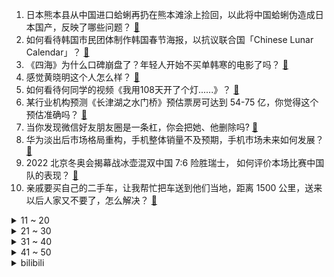 1. 日本熊本县从中国进口蛤蜊再扔在熊本滩涂上捡回，以此将中国蛤蜊伪造成日本国产，反映了哪些问题？ [:link:](https://www.zhihu.com/question/514421351)
2. 如何看待韩国市民团体制作韩国春节海报，以抗议联合国「Chinese Lunar Calendar」？ [:link:](https://www.zhihu.com/question/514452431)
3. 《四海》为什么口碑崩盘了？年轻人开始不买单韩寒的电影了吗？ [:link:](https://www.zhihu.com/question/514325778)
4. 感觉黄晓明这个人怎么样？ [:link:](https://www.zhihu.com/question/267383433)
5. 如何看待何同学的视频《我用108天开了个灯......》？ [:link:](https://www.zhihu.com/question/514473758)
6. 某行业机构预测《长津湖之水门桥》预估票房可达到 54-75 亿，你觉得这个预估准确吗？ [:link:](https://www.zhihu.com/question/513062066)
7. 当你发现微信好友朋友圈是一条杠，你会把她、他删除吗? [:link:](https://www.zhihu.com/question/383366388)
8. 华为淡出后市场格局重构，手机整体销量不及预期，手机市场未来如何发展？ [:link:](https://www.zhihu.com/question/513981147)
9. 2022 北京冬奥会揭幕战冰壶混双中国 7:6 险胜瑞士， 如何评价本场比赛中国队的表现？ [:link:](https://www.zhihu.com/question/514473587)
10. 亲戚要买自己的二手车，让我帮忙把车送到他们当地，距离 1500 公里，送来以后人家又不要了，怎么解决？ [:link:](https://www.zhihu.com/question/513772107)
<details>
<summary>11 ~ 20</summary>

11. 如何看待原神 2021 年近 300 亿流水，米哈游游戏利润或超网易？ [:link:](https://www.zhihu.com/question/514135285)
12. 你还记得小时候过年的样子吗？这个春节有哪些地方变得「不一样」了？ [:link:](https://www.zhihu.com/question/513477241)
13. 叙利亚提前无缘世界杯后，叙利亚足协宣布解散国家队行政机关和所有技术人员，如何看待这一决策？ [:link:](https://www.zhihu.com/question/514477011)
14. 网红博主「刘墉干净又卫生」在印度得新冠肺炎 8 天后转好，新冠肺炎转好后是什么感受？ [:link:](https://www.zhihu.com/question/513358321)
15. 致幻蘑菇见手青有望成为抗抑郁速效药，这有什么科学根据吗？ [:link:](https://www.zhihu.com/question/513990265)
16. 东北菜街边小店，为何菜量大肉量大用料足且便宜，这样子不会亏本吗？ [:link:](https://www.zhihu.com/question/509461468)
17. 孩子快两岁了，特别嚣张，谁都敢打，说也不听，我应该怎么去正确引导他？ [:link:](https://www.zhihu.com/question/513729289)
18. 男朋友没有买房的打算，可我妈妈觉得要结婚就要有一套房子，怎么办？ [:link:](https://www.zhihu.com/question/514463562)
19. 为什么北方人冬天非常重视脚部保暖，而南方有些人可以光脚穿拖鞋？ [:link:](https://www.zhihu.com/question/508503848)
20. 看完电影《蜘蛛侠3英雄无归》你有什么感想？ [:link:](https://www.zhihu.com/question/506317320)
</details>
<details>
<summary>21 ~ 30</summary>

21. 初三现在努力来得及吗？ [:link:](https://www.zhihu.com/question/513559468)
22. 2022 情人节送什么礼物比较好？ [:link:](https://www.zhihu.com/question/513079686)
23. 有没有暗示自己不开心的文案呀？ [:link:](https://www.zhihu.com/question/492222540)
24. 2022 年最稳的理财方式是什么？ [:link:](https://www.zhihu.com/question/509663518)
25. 男子持续退货假苹果机骗取 636 万，被判服刑 26 个月，为何苹果公司会被这一套路诈骗？ [:link:](https://www.zhihu.com/question/514441398)
26. 2022 年 1 月 30 日「老饭骨大爷」郑秀生去世，他给你带来的影响有哪些？ [:link:](https://www.zhihu.com/question/514195090)
27. 如何评价辽宁卫视 2022 年春节联欢晚会？ [:link:](https://www.zhihu.com/question/514115165)
28. 有哪些典型的中式恐怖？ [:link:](https://www.zhihu.com/question/485662049)
29. 如果科学家发现一个超级物理理论足以让如今所有物理理论崩溃，那么这个理论最有可能是什么并且最接近现实？ [:link:](https://www.zhihu.com/question/512430394)
30. 我表弟于1月29日，因心脏主动脉破裂抢救无效而去，想请教一下各位过程中院方有否疏忽的责任？ [:link:](https://www.zhihu.com/question/514113263)
</details>
<details>
<summary>31 ~ 40</summary>

31. 过年了，我家两个孩子，家里亲戚都是一个孩子，互相给压岁钱，这怎么给？ [:link:](https://www.zhihu.com/question/367136570)
32. 我是一名高中生，我想取得好成绩可是不知道怎么努力，哪位大神能告诉我一下? [:link:](https://www.zhihu.com/question/514365365)
33. 如何看待综艺《半熟恋人》中单亲妈妈罗拉的 cp 走向？俞悦和王能能谁更适合她? [:link:](https://www.zhihu.com/question/512405022)
34. 玩儿摩托车的人看《四海》是什么感受? [:link:](https://www.zhihu.com/question/514094246)
35. 考研建议自学吗？ [:link:](https://www.zhihu.com/question/483570748)
36. 为什么我在社交里总是处于弱势，包括和朋友交往? [:link:](https://www.zhihu.com/question/432333106)
37. 如何评价米哈游修改规则，多人账号被找回? [:link:](https://www.zhihu.com/question/514285599)
38. 为什么一定一定要上高中？ [:link:](https://www.zhihu.com/question/514363196)
39. 孩子最好几岁开始和大人分床睡？为什么？ [:link:](https://www.zhihu.com/question/453128512)
40. 徐克导演的电影《长津湖之水门桥》，开分7.2，你觉得高了还是低了？ [:link:](https://www.zhihu.com/question/514341945)
</details>
<details>
<summary>41 ~ 50</summary>

41. 在科学史上，有什么解释非常错误，但预测非常准确的例子？ [:link:](https://www.zhihu.com/question/513364342)
42. 有哪些家居好物，一旦用过一次，就再也离不开了？ [:link:](https://www.zhihu.com/question/401749957)
43. 北京冬奥会火炬传递于 2 月 2 日上午在北京启动，你对这次火炬传递有哪些期待？ [:link:](https://www.zhihu.com/question/514322362)
44. 如何评价 IDC 公布的 2021 中国折叠屏手机市场份额排行榜，华为以 49.3% 的成绩位居第一？ [:link:](https://www.zhihu.com/question/514084534)
45. 怎样才能忘掉之前很喜欢但现在还很想的人？ [:link:](https://www.zhihu.com/question/513640509)
46. （我现在是一名高中生）人真的在长大后会后悔自己高中没好好学习吗 （我妈总这么说）？ [:link:](https://www.zhihu.com/question/514373500)
47. 为什么《开端》的结局完全不解释循环的来源？ [:link:](https://www.zhihu.com/question/513431969)
48. 如何以“我爹造反了，我成了最为尊贵的嫡公主”为开头写一篇文？ [:link:](https://www.zhihu.com/question/502656846)
49. 暗恋是什么滋味的呢？ [:link:](https://www.zhihu.com/question/511186535)
50. 假如你能对刚入二次元的你推荐6部番，你会推荐哪六部？ [:link:](https://www.zhihu.com/question/514306264)
</details><details>
<summary>bilibili</summary>

1. 2022我的世界拜年纪 [:link:](//www.bilibili.com/video/BV1kq4y1F7Uh)
2. 【老番茄】大傻子福尔摩斯 [:link:](//www.bilibili.com/video/BV1xF411H7tw)
3. 【何同学】我用108天开了个灯...... [:link:](//www.bilibili.com/video/BV1244y1p7kt)
4. B站UP主，办了个电影节！ [:link:](//www.bilibili.com/video/BV1Pu411d7rh)
5. 《原神》飞彩镌流年活动过场动画-「岁华流彩」 [:link:](//www.bilibili.com/video/BV1Nr4y1Y7V5)
6. 2022哔哩哔哩拜年纪 [:link:](//www.bilibili.com/video/BV1fR4y1T7aV)
7. 【亮记生物鉴定】网络热传生物鉴定37 [:link:](//www.bilibili.com/video/BV1eY411t7MJ)
8. 除夕在印度买牛肉做大餐。 [:link:](//www.bilibili.com/video/BV1vF411H7ZG)
9. 大爷，一路走好。 [:link:](//www.bilibili.com/video/BV1hZ4y1d7qr)
10. 给老弟一个难忘的新年，祝大家新年快乐。 [:link:](//www.bilibili.com/video/BV1Lr4y1Y7v7)
<details>
<summary>11 ~ 20</summary>

11. 脸都不要了 [:link:](//www.bilibili.com/video/BV1or4y1a71j)
12. 《野营》 [:link:](//www.bilibili.com/video/BV1pR4y1j7CK)
13. 自从做了UP主，警察，诈骗犯，黑产都关注了我 [:link:](//www.bilibili.com/video/BV1ZR4y1T71H)
14. 老师：有谁可以报个警么… [:link:](//www.bilibili.com/video/BV1sq4y1h79t)
15. 文艺复兴？直接来吧！ [:link:](//www.bilibili.com/video/BV1Pa41127ay)
16. 【全明星贺岁】废土囧途 [:link:](//www.bilibili.com/video/BV1Nr4y1Y7aD)
17. 在农村结婚是一种什么体验！ [:link:](//www.bilibili.com/video/BV1Gu411d7cw)
18. 【时代少年团】TNT《年夜饭特辑》 [:link:](//www.bilibili.com/video/BV1dT4y1k7G4)
19. 某up给粉丝拜年 , 然而 [:link:](//www.bilibili.com/video/BV1xr4y1Y7Tu)
20. 谁能骗走英国一艘巡洋舰？【硬核狠人25】 [:link:](//www.bilibili.com/video/BV1HS4y1V7hn)
</details>
<details>
<summary>21 ~ 30</summary>

21. 年度极限挑战【2022拜年纪单品】 [:link:](//www.bilibili.com/video/BV1c5411f75g)
22. 耗时半年！我做了一款免费游戏上架steam啦！ [:link:](//www.bilibili.com/video/BV1EP4y1A7SR)
23. 水 星 迫 降 青 春 版 ！！？ [:link:](//www.bilibili.com/video/BV1wS4y157vB)
24. 【原创音乐】《除夕》A-SOUL全新团曲MV【2022拜年纪单品】 [:link:](//www.bilibili.com/video/BV1Ga41127eH)
25. 去找山城小栗旬剪头发，被他当成男生了？？第一次在男士理发馆理发 [:link:](//www.bilibili.com/video/BV1Gr4y1Y7Pi)
26. 奇怪的春节【2022拜年纪单品】 [:link:](//www.bilibili.com/video/BV1B5411Z7f3)
27. 虎年吉祥走鸿运，乐观奋斗万事成！加油！奥利给！哈哈哈哈哈哈哈 [:link:](//www.bilibili.com/video/BV1yT4y1k774)
28. 【2022·东方华灯宴】 [:link:](//www.bilibili.com/video/BV16q4y1h7xX)
29. 弈【2022拜年纪单品】 [:link:](//www.bilibili.com/video/BV1q34y1271d)
30. 拉宏桑vs山城小栗旬 [:link:](//www.bilibili.com/video/BV1SS4y1y7dT)
</details>
<details>
<summary>31 ~ 40</summary>

31. 听君一席话，拜年废话 ！！！ [:link:](//www.bilibili.com/video/BV1or4y1a7ht)
32. 等了一年，我终于拉出了这碗红油辣子牛肉面…… [:link:](//www.bilibili.com/video/BV1KF411J7Ri)
33. 【没啥用科技】 干翻元宇宙！ [:link:](//www.bilibili.com/video/BV1P5411f7A3)
34. 《明日方舟》EP - 随意随意呀 [:link:](//www.bilibili.com/video/BV1Wm4y1f7NM)
35. 过年期间的内心独白（壹） [:link:](//www.bilibili.com/video/BV1oa411m7QQ)
36. 把过年技能玩明白了 [:link:](//www.bilibili.com/video/BV1ru411R7gZ)
37. 不拿群众一针一线，那如何用农村包围城市？【思维实验室】 [:link:](//www.bilibili.com/video/BV1eS4y1y7D7)
38. 【春节档全明星】弯转大了，容易扯着淡！ [:link:](//www.bilibili.com/video/BV1SP4y1N78D)
39. 《当代年轻人回复亲戚指南》 [:link:](//www.bilibili.com/video/BV1x3411E7Lc)
40. 《原神》爆肝1年3000小时完成的手书：「旅行日记」畅游7个国度 [:link:](//www.bilibili.com/video/BV1i34y127hk)
</details>
<details>
<summary>41 ~ 50</summary>

41. 【原神】横跨耗时2年！集成的手书！你绝对见过其中某张图只要你是原神玩家 [:link:](//www.bilibili.com/video/BV1ab4y1j7be)
42. 爆肝684个小时！我们成功造出群玉阁！ [:link:](//www.bilibili.com/video/BV1iZ4y1d7vJ)
43. 妈，我带朋友回家了 [:link:](//www.bilibili.com/video/BV1Zm4y1f7q5)
44. 听说点开这个视频的人都…… [:link:](//www.bilibili.com/video/BV16Z4y1d7D5)
45. 邓超眼中的自己 vs 春晚观众眼中的邓超 [:link:](//www.bilibili.com/video/BV1yL4y1W7d1)
46. 生活很累，猫猫受罪！ [:link:](//www.bilibili.com/video/BV1c44y1W7Di)
47. 和消防员一起过除夕，居然出现警情，整一盘顶配版蒜蓉海鲜大咖压压惊 [:link:](//www.bilibili.com/video/BV1FR4y1M7Xz)
48. 我的汉婚视频，被拍成了古偶剧！见者有喜气…… [:link:](//www.bilibili.com/video/BV1k44y1p7Cw)
49. 路边发现一只冻僵的大喵，把他埋了。 [:link:](//www.bilibili.com/video/BV1Sm4y1f7sp)
50. 排名第一的叉烧饭，好吃到舔碗？新系列开启！【还愿挑战06-囍囍港式茶餐厅】 [:link:](//www.bilibili.com/video/BV1oa41117bs)
</details>
<details>
<summary>51 ~ 60</summary>

51. D大调卡农 —  献给生命中的每一个时刻【2022拜年纪单品】 [:link:](//www.bilibili.com/video/BV1gr4y1Y7Xa)
52. 《奇行种模拟器》 [:link:](//www.bilibili.com/video/BV1sS4y1y7yp)
53. 【散人】i wanna的最难死亡驾考 谁玩谁崩溃 [:link:](//www.bilibili.com/video/BV1644y1p79p)
54. 这个沙雕短片看完笑了我五天！！！ [:link:](//www.bilibili.com/video/BV1h44y1p7Ph)
55. 快乐手帐【2022拜年纪单品】 [:link:](//www.bilibili.com/video/BV1t34y1273b)
56. 2022王者荣耀新春会「好梦三连」 [:link:](//www.bilibili.com/video/BV1Pb4y1E7bh)
57. 【法式甜点大师Amaury Guichon】巧克力老虎（两只） [:link:](//www.bilibili.com/video/BV1Ga41127uJ)
58. 危！让丈母娘躲在车后座…女友一上车就跟我撒娇结果社死了？ [:link:](//www.bilibili.com/video/BV1qZ4y1d7uH)
59. 有好有坏，就它最烂！《四海》《奇迹》《水门桥》《奇迹》《狙击手》《这个杀手不太冷静》《筐出未来》《熊出没重返地球》 [:link:](//www.bilibili.com/video/BV1Cb4y1E7eN)
60. 中国足球连都不要了？国足1-3越南，刷新国足耻辱！ [:link:](//www.bilibili.com/video/BV1mq4y1F73x)
</details>
<details>
<summary>61 ~ 70</summary>

61. 机关柜中柜 [:link:](//www.bilibili.com/video/BV16P4y1N7mf)
62. 满级拜年方式 [:link:](//www.bilibili.com/video/BV18R4y1j7vV)
63. 某显卡公司：“顾客愿意接受涨价”？揭露2021显卡价格暴涨内幕！ [:link:](//www.bilibili.com/video/BV1Cm4y1o7ry)
64. 当代大学生返乡现状 [:link:](//www.bilibili.com/video/BV1KS4y157En)
65. 挑战一斤魔鬼辣丝！这没有传说中那么的吓人啊！ [:link:](//www.bilibili.com/video/BV1Zr4y1a7ta)
66. 【罗翔】新的一年树新的flag！给大家拜年了~ [:link:](//www.bilibili.com/video/BV1oa411m7Hq)
67. 【医学博士】如何千杯不醉？丨如何快速解酒？ [:link:](//www.bilibili.com/video/BV1XS4y1L7gU)
68. “可惜爱不是三言两语，我也不再是十六七岁” [:link:](//www.bilibili.com/video/BV1NL4y1474s)
69. 大胆点，一个赞一套理综，反正也没人看... [:link:](//www.bilibili.com/video/BV19Y411t7cw)
70. 【小魔】边防战士说很甜的雪，到底能不能吃？ [:link:](//www.bilibili.com/video/BV1Ku411d7qM)
</details>
<details>
<summary>71 ~ 80</summary>

71. 2022特摄区拜年纪！隆冬难凉热血魂！ [:link:](//www.bilibili.com/video/BV1KZ4y1f7MS)
72. 云顶S6.5-全英雄羁绊实战-3星泽丽全球首次曝光 [:link:](//www.bilibili.com/video/BV1Hq4y1h71A)
73. 周深、杨洪基温情献唱《错位时空》 [:link:](//www.bilibili.com/video/BV1bT4y1k7Uh)
74. 不买会后悔的10款游戏推荐，极品好玩！【Steam新年特卖】 [:link:](//www.bilibili.com/video/BV1Lr4y1Y7ja)
75. 怎 么 让 女 友 无 意 间 看 到 ？ [:link:](//www.bilibili.com/video/BV1ZY4114739)
76. 央视真的丝毫没有吝啬对他的夸奖 [:link:](//www.bilibili.com/video/BV173411a71o)
77. 【虎年说虎】春节“被迫营业”的百兽之王！ [:link:](//www.bilibili.com/video/BV1Um4y1f7Lr)
78. 【原神｜手书｜璃月】🏮“托身白刃里，杀人红尘中” [:link:](//www.bilibili.com/video/BV1hm4y1o7pT)
79. 现实版“超级风火轮”，贾芳芳超高难度蹦床惊呆所有选手， [:link:](//www.bilibili.com/video/BV153411E7xv)
80. 健身房鲨人事件【2022拜年纪单品】 [:link:](//www.bilibili.com/video/BV1tR4y1j7aZ)
</details>
<details>
<summary>81 ~ 90</summary>

81. “经过同意才拿”漠叔宣传农村人品高尚，村民纷纷夸奖 [:link:](//www.bilibili.com/video/BV1Tb4y1J7So)
82. 【高燃】全网首部武术版英雄联盟！ [:link:](//www.bilibili.com/video/BV1YL4y1W7Aj)
83. “中国人的辈分可以复杂到什么程度” [:link:](//www.bilibili.com/video/BV1P3411E7no)
84. 旧时代的船票！是否能登上新时代的客船！ [:link:](//www.bilibili.com/video/BV1iF411H7eq)
85. 2022【真】美国大春晚来了 [:link:](//www.bilibili.com/video/BV1K3411E72s)
86. 谁能想到国内最强特效团队，居然出自一个情景喜剧！ [:link:](//www.bilibili.com/video/BV1p34y1y7MW)
87. 过年时的满级父母 [:link:](//www.bilibili.com/video/BV1mL4y1x75m)
88. 【春节】刘德华《恭喜发财》春节必听神曲！祝大家新年快乐！ [:link:](//www.bilibili.com/video/BV1zZ4y1d7jH)
89. 花费6000元抽干500平米荒废的鱼塘，里面会有多少鱼呢？我家年夜饭的鱼就靠它了 [:link:](//www.bilibili.com/video/BV11S4y1y7V5)
90. 只要攻击玩家就会变得「更加年轻」？？！ [:link:](//www.bilibili.com/video/BV1hP4y1A7Ay)
</details>
<details>
<summary>91 ~ 100</summary>

91. “央视：冰荒马乱，招冰买马” [:link:](//www.bilibili.com/video/BV1fS4y1V7c7)
92. 尽管遭受过许多恶意，仍将善良留给每一个人。他总是这样谦逊有礼，又不失温度。 [:link:](//www.bilibili.com/video/BV1wT4y1C7Us)
93. 【 梦 幻 联 动 】 大 哥 大 嫂 ，过 年 好 ！！！（ 2.0版本 ） [:link:](//www.bilibili.com/video/BV1NZ4y1Z7Zh)
94. 阿真祝大家新年快乐 [:link:](//www.bilibili.com/video/BV1iS4y1y76e)
95. 按照帅小伙的方法做辣子鸡，辣椒都给他全部干没！ [:link:](//www.bilibili.com/video/BV1Pb4y1J7vr)
96. 4k极致画质-自制致敬新海诚作品-CG版短片《我们仍未知晓的天空之蓝》 [:link:](//www.bilibili.com/video/BV1YZ4y1Z7FW)
97. 快乐一哥 宋家腾 的普通十多年 [:link:](//www.bilibili.com/video/BV16b4y1j75v)
98. 爪爪冷，用尾巴垫一下就好啦 [:link:](//www.bilibili.com/video/BV15b4y1E7TG)
99. 【迪迦前传】第三章：神女【TIGA ORIGINAL】 [:link:](//www.bilibili.com/video/BV1Du411R7np)
100. 祝大家春节快乐 [:link:](//www.bilibili.com/video/BV1km4y1o7Fb)
</details></details>